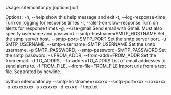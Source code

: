 Usage: sitemonitor.py [options] url

Options:
  -h, --help            show this help message and exit
  -t, --log-response-time
                        Turn on logging for response times
  -r, --alert-on-slow-response
                        Turn on alerts for response times
  -g, --use-gmail       Send email with Gmail.  Must also specify username and
                        password
  --smtp-hostname=SMTP_HOSTNAME
                        Set the stmp server host.
  --smtp-port=SMTP_PORT
                        Set the smtp server port.
  -u SMTP_USERNAME, --smtp-username=SMTP_USERNAME
                        Set the smtp username.
  -p SMTP_PASSWORD, --smtp-password=SMTP_PASSWORD
                        Set the smtp password.
  -s FROM_ADDR, --from-addr=FROM_ADDR
                        Set the from email.
  -d TO_ADDRS, --to-addrs=TO_ADDRS
                        List of email addresses to send alerts to.
  -f FROM_FILE, --from-file=FROM_FILE
                        Import urls from a text file. Separated by newline.
                        
   python sitemonitor.py --smtp-hostname=xxxxxx --smtp-port=xxx -u xxxxxx -p xxxxxxxxx -s xxxxxxx -d xxxxx -f tmp.txt
